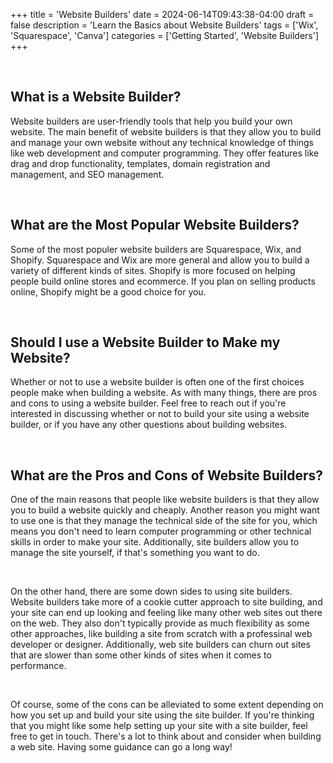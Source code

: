 +++
title = 'Website Builders'
date = 2024-06-14T09:43:38-04:00
draft = false
description = 'Learn the Basics about Website Builders'
tags = ['Wix', 'Squarespace', 'Canva']
categories = ['Getting Started', 'Website Builders']
+++

<br>

## What is a Website Builder?

Website builders are user-friendly tools that help you build your own website. The main benefit of website builders is
that they allow you to build and manage your own website without any technical knowledge of things like web development
and computer programming. They offer features like drag and drop functionality, templates, domain registration and
management, and SEO management.

<br>

## What are the Most Popular Website Builders?

Some of the most populer website builders are Squarespace, Wix, and Shopify. Squarespace and Wix are more general and
allow you to build a variety of different kinds of sites. Shopify is more focused on helping people build online stores
and ecommerce. If you plan on selling products online, Shopify might be a good choice for you.

<br>

## Should I use a Website Builder to Make my Website?

Whether or not to use a website builder is often one of the first choices people make when building a website. As with
many things, there are pros and cons to using a website builder. Feel free to reach out if you're interested in
discussing whether or not to build your site using a website builder, or if you have any other questions about building
websites.

<br>

## What are the Pros and Cons of Website Builders?

One of the main reasons that people like website builders is that they allow you to build a website quickly and cheaply.
Another reason you might want to use one is that they manage the technical side of the site for you, which means you
don't need to learn computer programming or other technical skills in order to make your site. Additionally, site
builders allow you to manage the site yourself, if that's something you want to do.

<br>

On the other hand, there are some down sides to using site builders. Website builders take more of a cookie cutter
approach to site building, and your site can end up looking and feeling like many other web sites out there on the web.
They also don't typically provide as much flexibility as some other approaches, like building a site from scratch with a
professinal web developer or designer. Additionally, web site builders can churn out sites that are slower than some
other kinds of sites when it comes to performance.

<br>

Of course, some of the cons can be alleviated to some extent depending on how you set up and build your site using the site builder. If you're thinking that you might like some help setting up your site with a site builder, feel free to get in touch. There's a lot to think about and consider when building a web site. Having some guidance can go a long way!

<br>
